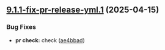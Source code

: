 ## [9.1.1-fix-pr-release-yml.1](https://github.com/TechnologyEnhancedLearning/GitPageBlazorWASM/compare/v9.1.0...v9.1.1-fix-pr-release-yml.1) (2025-04-15)


### Bug Fixes

* **pr check:** check ([ae4bbad](https://github.com/TechnologyEnhancedLearning/GitPageBlazorWASM/commit/ae4bbadd17de402900431967692b1d2792023318))
